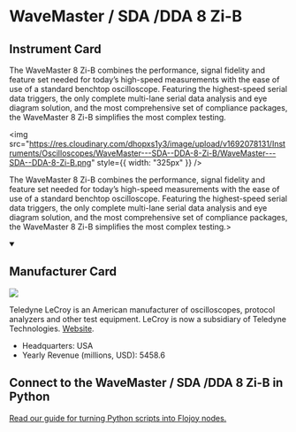 
# WaveMaster / SDA /DDA 8 Zi-B

## Instrument Card

<div className="flex">

<div>

The WaveMaster 8 Zi-B combines the performance, signal fidelity and feature set needed for today’s high-speed measurements with the ease of use of a standard benchtop oscilloscope. Featuring the highest-speed serial data triggers, the only complete multi-lane serial data analysis and eye diagram solution, and the most comprehensive set of compliance packages, the WaveMaster 8 Zi-B simplifies the most complex testing.

</div>

<img src="https://res.cloudinary.com/dhopxs1y3/image/upload/v1692078131/Instruments/Oscilloscopes/WaveMaster---SDA--DDA-8-Zi-B/WaveMaster---SDA--DDA-8-Zi-B.png" style={{ width: "325px" }} />

</div>

The WaveMaster 8 Zi-B combines the performance, signal fidelity and feature set needed for today’s high-speed measurements with the ease of use of a standard benchtop oscilloscope. Featuring the highest-speed serial data triggers, the only complete multi-lane serial data analysis and eye diagram solution, and the most comprehensive set of compliance packages, the WaveMaster 8 Zi-B simplifies the most complex testing.>

<details open>
<summary><h2>Manufacturer Card</h2></summary>

<img src="https://res.cloudinary.com/dhopxs1y3/image/upload/v1691785852/Instruments/Vendor%20Logos/Teledyne_Lecroy.jpg.png" />

Teledyne LeCroy is an American manufacturer of oscilloscopes, protocol analyzers and other test equipment. LeCroy is now a subsidiary of Teledyne Technologies. <a href="https://www.teledynelecroy.com/">Website</a>.

<ul>
  <li>Headquarters: USA</li>
  <li>Yearly Revenue (millions, USD): 5458.6</li>
</ul>
</details>

## Connect to the WaveMaster / SDA /DDA 8 Zi-B in Python

[Read our guide for turning Python scripts into Flojoy nodes.](https://docs.flojoy.ai/custom-nodes/creating-custom-node/)


